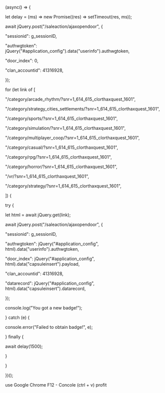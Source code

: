 (async() => {

let delay = (ms) => new Promise((res) => setTimeout(res, ms));

await jQuery.post("/saleaction/ajaxopendoor", {

"sessionid": g_sessionID,

"authwgtoken": jQuery("#application_config").data("userinfo").authwgtoken,

"door_index": 0,

"clan_accountid": 41316928,

});

for (let link of [

"/category/arcade_rhythm/?snr=1_614_615_clorthaxquest_1601",

"/category/strategy_cities_settlements/?snr=1_614_615_clorthaxquest_1601",

"/category/sports/?snr=1_614_615_clorthaxquest_1601",

"/category/simulation/?snr=1_614_615_clorthaxquest_1601",

"/category/multiplayer_coop/?snr=1_614_615_clorthaxquest_1601",

"/category/casual/?snr=1_614_615_clorthaxquest_1601",

"/category/rpg/?snr=1_614_615_clorthaxquest_1601",

"/category/horror/?snr=1_614_615_clorthaxquest_1601",

"/vr/?snr=1_614_615_clorthaxquest_1601",

"/category/strategy/?snr=1_614_615_clorthaxquest_1601",

]) {

try {

let html = await jQuery.get(link);

await jQuery.post("/saleaction/ajaxopendoor", {

"sessionid": g_sessionID,

"authwgtoken": jQuery("#application_config", html).data("userinfo").authwgtoken,

"door_index": jQuery("#application_config", html).data("capsuleinsert").payload,

"clan_accountid": 41316928,

"datarecord": jQuery("#application_config", html).data("capsuleinsert").datarecord,

});

console.log("You got a new badge!");

} catch (e) {

console.error("Failed to obtain badge!", e);

} finally {

await delay(1500);

}

}

})();

use Google Chrome F12 - Concole (ctrl + v) profit
